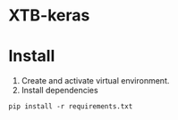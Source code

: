 # XTB-keras

# Install

1.  Create and activate virtual environment.
2.  Install dependencies

`pip install -r requirements.txt`
